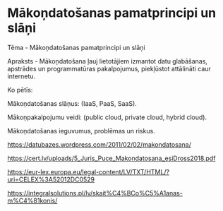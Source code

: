 # Mākoņdatošanas pamatprincipi un slāņi

Tēma - Mākoņdatošanas pamatprincipi un slāņi

Apraksts - Mākoņdatošana ļauj lietotājiem izmantot datu glabāšanas, apstrādes un programmatūras pakalpojumus, piekļūstot attālināti caur internetu. 

Ko pētīs:

Mākoņdatošanas slāņus: (IaaS, PaaS, SaaS).
         
Mākoņpakalpojumu veidi: (public cloud, private cloud, hybrid cloud).
         
Mākoņdatošanas ieguvumus, problēmas un riskus.
         

https://datubazes.wordpress.com/2011/02/02/makondatosana/

https://cert.lv/uploads/5_Juris_Puce_Makondatosana_esiDross2018.pdf

https://eur-lex.europa.eu/legal-content/LV/TXT/HTML/?uri=CELEX%3A52012DC0529

https://integralsolutions.pl/lv/skait%C4%BCo%C5%A1anas-m%C4%81konis/
